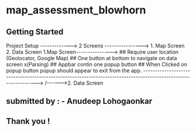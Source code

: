 # map_assessment_blowhorn

## Getting Started

Project Setup ------------->
2 Screens ----------------> 1. Map Screen 2. Data Screen
1.Map Screen---------------> ## Require user location (Geolocator, Google Map) ## One button at bottom to navigate on data screen x(Parsing) ## Appbar contin one popup button ## When Clicked on popup button popup should appear to exit from the app.
--------------------------------------------------------------------------------------------------------------->
/-\----->2. Data Screen

## submitted by : - Anudeep Lohogaonkar

## Thank you !
